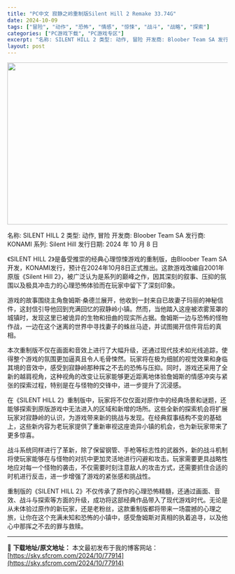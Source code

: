 ```yaml
---
title: "PC中文 寂静之岭重制版Silent Hill 2 Remake 33.74G"
date: 2024-10-09
tags: ["冒险", "动作", "恐怖", "情感", "惊悚", "战斗", "战略", "探索"]
categories: ["PC游戏下载", "PC游戏专区"]
excerpt: "名称: SILENT HILL 2 类型: 动作, 冒险 开发商: Bloober Team SA 发行商: KONAMI 系列: Silent Hill 发行日期: 2024 年 10 月 8 日 《SILENT HILL 2》是备受推崇的经典心理惊悚游戏的重制版，由Bloober Team SA&hellip;"
layout: post
---
```


<img class="aligncenter size-full wp-image-77915" src="https://sky.sfcrom.com/wp-content/uploads/2024/10/202410081558078.webp" alt="" width="660" height="370" />

名称: SILENT HILL 2
类型: 动作, 冒险
开发商: Bloober Team SA
发行商: KONAMI
系列: Silent Hill
发行日期: 2024 年 10 月 8 日

《SILENT HILL 2》是备受推崇的经典心理惊悚游戏的重制版，由Bloober Team SA开发，KONAMI发行，预计在2024年10月8日正式推出。这款游戏改编自2001年原版《Silent Hill 2》，被广泛认为是系列的巅峰之作，因其深刻的叙事、压抑的氛围以及极具冲击力的心理恐怖体验而在玩家中留下了深刻印象。

游戏的故事围绕主角詹姆斯·桑德兰展开，他收到一封来自已故妻子玛丽的神秘信件，这封信引导他回到充满回忆的寂静岭小镇。然而，当他踏入这座被浓雾笼罩的城镇时，发现这里已被诡异的生物和扭曲的现实所占据。詹姆斯一边与恐怖的怪物作战，一边在这个迷离的世界中寻找妻子的蛛丝马迹，并试图揭开信件背后的真相。

本次重制版不仅在画面和音效上进行了大幅升级，还通过现代技术如光线追踪，使得整个游戏的氛围更加逼真且令人毛骨悚然。玩家将在极为细腻的视觉效果和身临其境的音效中，感受到寂静岭那种挥之不去的恐怖与压抑。同时，游戏还采用了全新的越肩视角，这种视角的改变让玩家能够更近距离地体验詹姆斯的情感冲突与紧张的探索过程，特别是在与怪物的交锋中，进一步提升了沉浸感。

在《SILENT HILL 2》重制版中，玩家将不仅仅面对原作中的经典场景和谜题，还能够探索到原版游戏中无法进入的区域和新增的场所。这些全新的探索机会将扩展玩家对寂静岭的认识，为游戏带来新的挑战与发现。在经典叙事结构不变的基础上，这些新内容为老玩家提供了重新审视这座诡异小镇的机会，也为新玩家带来了更多惊喜。

战斗系统同样进行了革新，除了保留钢管、手枪等标志性的武器外，新的战斗机制将使玩家能够在与怪物的对抗中更加灵活地进行闪避和攻击。玩家需要更具战略性地应对每一个怪物的袭击，不仅需要时刻注意敌人的攻击方式，还需要抓住合适的时机进行反击，进一步增强了游戏的紧张感和挑战性。

重制版的《SILENT HILL 2》不仅传承了原作的心理恐怖精髓，还通过画面、音效、战斗与探索等方面的升级，成功将这部经典作品带入了现代游戏时代。无论是从未体验过原作的新玩家，还是老粉丝，这款重制版都将带来一场震撼的心理之旅，让你在这个充满未知和恐怖的小镇中，感受詹姆斯对真相的执着追寻，以及他心中那挥之不去的罪与救赎。

---
📖 **下载地址/原文地址：** 本文最初发布于我的博客网站：[https://sky.sfcrom.com/2024/10/77914](https://sky.sfcrom.com/2024/10/77914)
